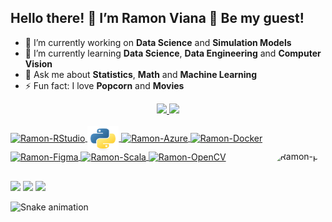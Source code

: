 ## Hello there! 🎲 I’m Ramon Viana 👋 Be my guest!

- 🔭 I’m currently working on **Data Science** and **Simulation Models**
- 🌱 I’m currently learning **Data Science**, **Data Engineering** and **Computer Vision**   
- 💬 Ask me about **Statistics**, **Math** and **Machine Learning**
- ⚡ Fun fact: I love **Popcorn** and **Movies**

<div align="center">
  <a href="https://github.com/oramonviana">
  <img height="180em" src="https://github-readme-stats.vercel.app/api?username=oramonviana&show_icons=true&theme=cobalt&include_all_commits=true&count_private=true"/>
  <img height="180em" src="https://github-readme-stats.vercel.app/api/top-langs/?username=oramonviana&layout=compact&langs_count=7&theme=cobalt"/>
</div>
<div style="display: inline_block"><br>
  <img align="center" alt="Ramon-RStudio" height="40" width="50" src="https://cdn.jsdelivr.net/gh/devicons/devicon/icons/rstudio/rstudio-plain.svg">
  <img align="center" alt="Ramon-Python" height="40" width="50" src="https://raw.githubusercontent.com/devicons/devicon/master/icons/python/python-original.svg">
  <img align="center" alt="Ramon-Azure" height="40" width="50" src="https://cdn.jsdelivr.net/gh/devicons/devicon/icons/azure/azure-original.svg">
  <img align="center" alt="Ramon-Docker" height="40" width="50" src="https://cdn.jsdelivr.net/gh/devicons/devicon/icons/docker/docker-plain-wordmark.svg">
  <img align="center" alt="Ramon-Figma" height="40" width="50" src="https://cdn.jsdelivr.net/gh/devicons/devicon/icons/figma/figma-original.svg">
  <img align="center" alt="Ramon-Scala" height="40" width="50" src="https://cdn.jsdelivr.net/gh/devicons/devicon/icons/scala/scala-original.svg">
  <img align="center" alt="Ramon-OpenCV" height="40" width="50" src="https://cdn.jsdelivr.net/gh/devicons/devicon/icons/opencv/opencv-original.svg">
  <img align="right"  alt="Ramon-pic" height="150" style="border-radius:50px;" src="https://media.giphy.com/media/3oKIPEqDGUULpEU0aQ/giphy.gif">
</div>
  
  ##
 
<div> 
  <a href = "mailto:ramon.viana.97@hotmail.com"><img src="https://img.shields.io/badge/-Gmail-%23333?style=for-the-badge&logo=gmail&logoColor=white" target="_blank"></a>
  <a href="https://www.linkedin.com/in/ramon-viana-527024158" target="_blank"><img src="https://img.shields.io/badge/-LinkedIn-%230077B5?style=for-the-badge&logo=linkedin&logoColor=white" target="_blank"></a> 
 <a href="https://discord.gg/sAk32qpM" target="_blank"><img src="https://img.shields.io/badge/Discord-7289DA?style=for-the-badge&logo=discord&logoColor=white" target="_blank"></a> 
  
  ![Snake animation](https://github.com/oramonviana/oramonviana/blob/output/github-contribution-grid-snake.svg)
 
</div>


